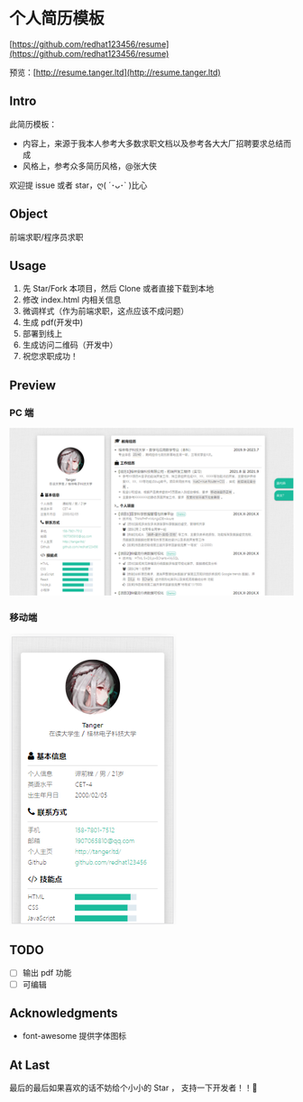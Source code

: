 # 个人简历模板

[https://github.com/redhat123456/resume](https://github.com/redhat123456/resume)

预览：[http://resume.tanger.ltd](http://resume.tanger.ltd)

## Intro

此简历模板：

- 内容上，来源于我本人参考大多数求职文档以及参考各大大厂招聘要求总结而成
- 风格上，参考众多简历风格，@张大侠

欢迎提 issue 或者 star，ღ( ´･ᴗ･` )比心

## Object

前端求职/程序员求职

## Usage

1. 先 Star/Fork 本项目，然后 Clone 或者直接下载到本地
2. 修改 index.html 内相关信息
3. 微调样式（作为前端求职，这点应该不成问题）
4. 生成 pdf(开发中)
5. 部署到线上
6. 生成访问二维码（开发中）
7. 祝您求职成功！

## Preview

### PC 端

![](assets/images/pc.png)

### 移动端

![](assets/images/ip.png)

## TODO

- [ ] 输出 pdf 功能
- [ ] 可编辑

## Acknowledgments

- font-awesome 提供字体图标

## At Last

最后的最后如果喜欢的话不妨给个小小的 Star ， 支持一下开发者！！🎃
